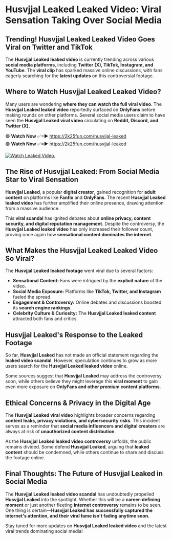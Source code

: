 # Husvjjal Leaked Leaked Video: Viral Sensation Taking Over Social Media

## **Trending! Husvjjal Leaked Leaked Video Goes Viral on Twitter and TikTok**
The **Husvjjal Leaked leaked video** is currently trending across various **social media platforms**, including **Twitter (X), TikTok, Instagram, and YouTube**. The **viral clip** has sparked massive online discussions, with fans eagerly searching for the **latest updates** on this controversial footage.

## **Where to Watch Husvjjal Leaked Leaked Video?**
Many users are wondering **where they can watch the full viral video**. The **Husvjjal Leaked leaked video** reportedly surfaced on **OnlyFans** before making rounds on other platforms. Several social media users claim to have seen the **Husvjjal Leaked viral video** circulating on **Reddit, Discord, and Twitter (X).**

🟢 **Watch Now** ✅=► https://2k25fun.com/husvjjal-leaked  
🟢 **Watch Now** ✅=► https://2k25fun.com/husvjjal-leaked  

[![Watch Leaked Video.](https://miro.medium.com/v2/resize:fit:828/format:webp/1*cilzJN44JGOrTw9NJCrNHA.gif "Watch Leaked Video")](https://2k25fun.com/husvjjal-leaked)

## **The Rise of Husvjjal Leaked: From Social Media Star to Viral Sensation**
**Husvjjal Leaked**, a popular **digital creator**, gained recognition for **adult content** on platforms like **Fanfix** and **OnlyFans**. The recent **Husvjjal Leaked leaked video** has further amplified their online presence, drawing attention from a massive audience.

This **viral scandal** has ignited debates about **online privacy, content security, and digital reputation management**. Despite the controversy, the **Husvjjal Leaked leaked video** has only increased their follower count, proving once again how **sensational content dominates the internet**.

## **What Makes the Husvjjal Leaked Leaked Video So Viral?**
The **Husvjjal Leaked leaked footage** went viral due to several factors:
- **Sensational Content:** Fans were intrigued by the **explicit nature** of the video.
- **Social Media Exposure:** Platforms like **TikTok, Twitter, and Instagram** fueled the spread.
- **Engagement & Controversy:** Online debates and discussions boosted its **search engine rankings**.
- **Celebrity Culture & Curiosity:** The **Husvjjal Leaked leaked content** attracted both fans and critics.

## **Husvjjal Leaked's Response to the Leaked Footage**
So far, **Husvjjal Leaked** has not made an official statement regarding the **leaked video scandal**. However, speculation continues to grow as more users search for the **Husvjjal Leaked leaked video** online.

Some sources suggest that **Husvjjal Leaked** may address the controversy soon, while others believe they might leverage this **viral moment** to gain even more exposure on **OnlyFans and other premium content platforms**.

## **Ethical Concerns & Privacy in the Digital Age**
The **Husvjjal Leaked viral video** highlights broader concerns regarding **content leaks, privacy violations, and cybersecurity risks**. This incident serves as a reminder that **social media influencers and digital creators** are always at risk of **unauthorized content distribution**.

As the **Husvjjal Leaked leaked video controversy** unfolds, the public remains divided. Some defend **Husvjjal Leaked**, arguing that **leaked content** should be condemned, while others continue to share and discuss the footage online.

## **Final Thoughts: The Future of Husvjjal Leaked in Social Media**
The **Husvjjal Leaked leaked video scandal** has undoubtedly propelled **Husvjjal Leaked** into the spotlight. Whether this will be a **career-defining moment** or just another fleeting **internet controversy** remains to be seen. One thing is certain—**Husvjjal Leaked has successfully captured the internet's attention, and their viral fame isn't fading anytime soon.**

Stay tuned for more updates on **Husvjjal Leaked leaked video** and the latest viral trends dominating social media!